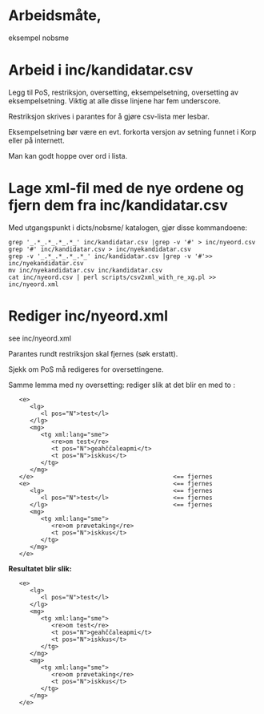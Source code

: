 # Arbeidsmåte, 

eksempel nobsme


#  Arbeid i inc/kandidatar.csv


Legg til PoS, restriksjon, oversetting, eksempelsetning, oversetting av eksempelsetning. 
Viktig at alle disse linjene har fem underscore.


Restriksjon skrives i parantes for å gjøre csv-lista mer lesbar.


Eksempelsetning bør være en evt. forkorta versjon av setning funnet i Korp eller på internett.


Man kan godt hoppe over ord i lista.


#  Lage xml-fil med de nye ordene og fjern dem fra inc/kandidatar.csv
Med utgangspunkt i dicts/nobsme/ katalogen, gjør disse kommandoene:


```
grep '_.*_.*_.*_.*_' inc/kandidatar.csv |grep -v '#' > inc/nyeord.csv
grep '#' inc/kandidatar.csv > inc/nyekandidatar.csv
grep -v '_.*_.*_.*_.*_' inc/kandidatar.csv |grep -v '#'>> inc/nyekandidatar.csv
mv inc/nyekandidatar.csv inc/kandidatar.csv
cat inc/nyeord.csv | perl scripts/csv2xml_with_re_xg.pl >> inc/nyeord.xml
```


#  Rediger inc/nyeord.xml
see inc/nyeord.xml


Parantes rundt restriksjon skal fjernes (søk erstatt).


Sjekk om PoS må redigeres for oversettingene.


Samme lemma med ny oversetting: rediger slik at det blir en <lg> med to <mg>:
```
   <e>
      <lg>
         <l pos="N">test</l>
      </lg>
      <mg>
         <tg xml:lang="sme">
            <re>om test</re>
            <t pos="N">geahččaleapmi</t>
            <t pos="N">iskkus</t>
         </tg>
      </mg>
   </e>                                       <== fjernes
   <e>                                        <== fjernes
      <lg>                                    <== fjernes
         <l pos="N">test</l>                  <== fjernes
      </lg>                                   <== fjernes
      <mg>
         <tg xml:lang="sme">
            <re>om prøvetaking</re>
            <t pos="N">iskkus</t>
         </tg>
      </mg>
   </e>
```


**Resultatet blir slik:**


```
   <e>
      <lg>
         <l pos="N">test</l>
      </lg>
      <mg>
         <tg xml:lang="sme">
            <re>om test</re>
            <t pos="N">geahččaleapmi</t>
            <t pos="N">iskkus</t>
         </tg>
      </mg>
      <mg>
         <tg xml:lang="sme">
            <re>om prøvetaking</re>
            <t pos="N">iskkus</t>
         </tg>
      </mg>
   </e>
```






